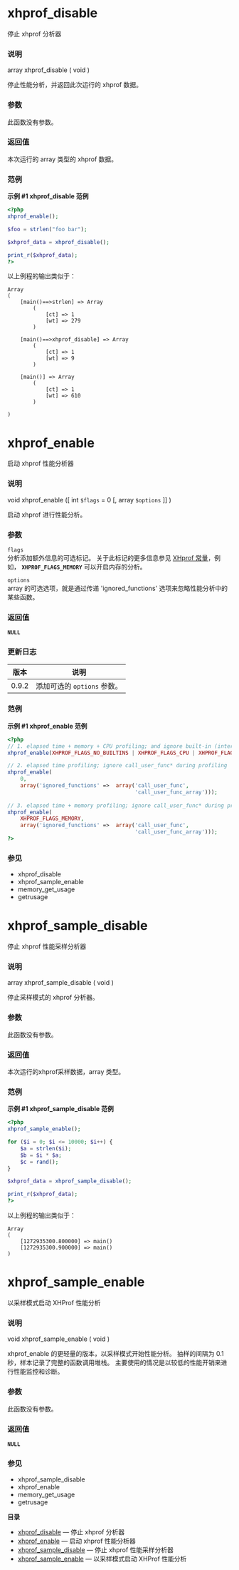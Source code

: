 xhprof\_disable
===============

停止 xhprof 分析器

### 说明

<span class="type">array</span> <span
class="methodname">xhprof\_disable</span> ( <span
class="methodparam">void</span> )

停止性能分析，并返回此次运行的 xhprof 数据。

### 参数

此函数没有参数。

### 返回值

本次运行的 <span class="type">array</span> 类型的 xhprof 数据。

### 范例

**示例 \#1 <span class="function">xhprof\_disable</span> 范例**

``` php
<?php
xhprof_enable();

$foo = strlen("foo bar");

$xhprof_data = xhprof_disable();

print_r($xhprof_data);
?>
```

以上例程的输出类似于：

    Array
    (
        [main()==>strlen] => Array
            (
                [ct] => 1
                [wt] => 279
            )

        [main()==>xhprof_disable] => Array
            (
                [ct] => 1
                [wt] => 9
            )

        [main()] => Array
            (
                [ct] => 1
                [wt] => 610
            )

    )

xhprof\_enable
==============

启动 xhprof 性能分析器

### 说明

<span class="type">void</span> <span
class="methodname">xhprof\_enable</span> (\[ <span
class="methodparam"><span class="type">int</span> `$flags`<span
class="initializer"> = 0</span></span> \[, <span
class="methodparam"><span class="type">array</span> `$options`</span>
\]\] )

启动 xhprof 进行性能分析。

### 参数

`flags`  
分析添加额外信息的可选标记。 关于此标记的更多信息参见
<a href="/xhprof/constants.html" class="link">XHprof 常量</a>，例如，
**`XHPROF_FLAGS_MEMORY`** 可以开启内存的分析。

`options`  
<span class="type">array</span> 的可选选项，就是通过传递
'ignored\_functions' 选项来忽略性能分析中的某些函数。

### 返回值

**`NULL`**

### 更新日志

| 版本  | 说明                        |
|-------|-----------------------------|
| 0.9.2 | 添加可选的 `options` 参数。 |

### 范例

**示例 \#1 <span class="function">xhprof\_enable</span> 范例**

``` php
<?php
// 1. elapsed time + memory + CPU profiling; and ignore built-in (internal) functions
xhprof_enable(XHPROF_FLAGS_NO_BUILTINS | XHPROF_FLAGS_CPU | XHPROF_FLAGS_MEMORY);

// 2. elapsed time profiling; ignore call_user_func* during profiling
xhprof_enable(
    0,
    array('ignored_functions' =>  array('call_user_func',
                                        'call_user_func_array')));
                                       
// 3. elapsed time + memory profiling; ignore call_user_func* during profiling
xhprof_enable(
    XHPROF_FLAGS_MEMORY,
    array('ignored_functions' =>  array('call_user_func',
                                        'call_user_func_array')));
?>
```

### 参见

-   <span class="function">xhprof\_disable</span>
-   <span class="function">xhprof\_sample\_enable</span>
-   <span class="function">memory\_get\_usage</span>
-   <span class="function">getrusage</span>

xhprof\_sample\_disable
=======================

停止 xhprof 性能采样分析器

### 说明

<span class="type">array</span> <span
class="methodname">xhprof\_sample\_disable</span> ( <span
class="methodparam">void</span> )

停止采样模式的 xhprof 分析器。

### 参数

此函数没有参数。

### 返回值

本次运行的xhprof采样数据，<span class="type">array</span> 类型。

### 范例

**示例 \#1 <span class="function">xhprof\_sample\_disable</span> 范例**

``` php
<?php
xhprof_sample_enable();

for ($i = 0; $i <= 10000; $i++) {
    $a = strlen($i);
    $b = $i * $a;
    $c = rand();
}

$xhprof_data = xhprof_sample_disable();

print_r($xhprof_data);
?>
```

以上例程的输出类似于：

    Array
    (
        [1272935300.800000] => main()
        [1272935300.900000] => main()
    )

xhprof\_sample\_enable
======================

以采样模式启动 XHProf 性能分析

### 说明

<span class="type">void</span> <span
class="methodname">xhprof\_sample\_enable</span> ( <span
class="methodparam">void</span> )

<span class="function">xhprof\_enable</span>
的更轻量的版本，以采样模式开始性能分析。 抽样的间隔为 0.1
秒，样本记录了完整的函数调用堆栈。
主要使用的情况是以较低的性能开销来进行性能监控和诊断。

### 参数

此函数没有参数。

### 返回值

**`NULL`**

### 参见

-   <span class="function">xhprof\_sample\_disable</span>
-   <span class="function">xhprof\_enable</span>
-   <span class="function">memory\_get\_usage</span>
-   <span class="function">getrusage</span>

**目录**

-   [xhprof\_disable](/ref/xhprof.html#xhprof_disable) — 停止 xhprof
    分析器
-   [xhprof\_enable](/ref/xhprof.html#xhprof_enable) — 启动 xhprof
    性能分析器
-   [xhprof\_sample\_disable](/ref/xhprof.html#xhprof_sample_disable) —
    停止 xhprof 性能采样分析器
-   [xhprof\_sample\_enable](/ref/xhprof.html#xhprof_sample_enable) —
    以采样模式启动 XHProf 性能分析
